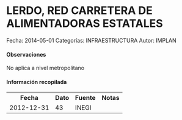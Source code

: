 LERDO, RED CARRETERA DE ALIMENTADORAS ESTATALES
=====

Fecha: 2014-05-01
Categorías: INFRAESTRUCTURA
Autor: IMPLAN

#### Observaciones

No aplica a nivel metropolitano

#### Información recopilada

<table class="table table-hover table-bordered">
  <tr><th>Fecha</th><th>Dato</th><th>Fuente</th><th>Notas</th></tr>
  <tr><td>2012-12-31</td><td>43</td><td>INEGI</td><td></td></tr>
</table>

